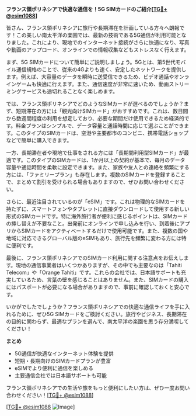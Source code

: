 **フランス領ポリネシアで快適な通信を！5G SIMカードのご紹介[[TG💪+ @esim1088](https://t.me/s/esim1088)]**

皆さん、フランス領ポリネシアに旅行や長期滞在を計画している方々へ朗報です！この美しい南太平洋の楽園では、最新の技術である5G通信が利用可能となりました。これにより、現地でのインターネット接続がさらに快適になり、写真や動画のアップロード、オンラインでの情報収集などもストレスなく行えます。

まず、5G SIMカードについて簡単にご説明しましょう。5Gとは、第5世代モバイル通信規格のことで、従来の4Gよりも速く、安定したネットワークを提供します。例えば、大容量のデータを瞬時に送受信できるため、ビデオ通話やオンラインゲームも快適に行えます。また、通信速度が非常に速いため、動画ストリーミングサービスも途切れることなく楽しめます。

では、フランス領ポリネシアでどのようなSIMカードが選べるのでしょうか？まず、短期滞在の方には「観光向けSIMカード」がおすすめです。これは、数日間から数週間程度の利用を想定しており、必要な期間だけ使用できるため経済的です。料金プランはシンプルで、データ容量と通話時間に応じて選ぶことができます。このタイプのSIMカードは、空港や主要都市のコンビニ、携帯電話ショップなどで簡単に購入できます。

一方、長期滞在者や現地で仕事をされる方には「長期間利用型SIMカード」が最適です。このタイプのSIMカードは、1か月以上の契約が基本で、毎月のデータ容量や通話時間を柔軟に設定できます。また、家族や友人との連絡を頻繁にする方には、「ファミリープラン」も存在します。複数のSIMカードを登録することで、まとめて割引を受けられる場合もありますので、ぜひお問い合わせください。

さらに、最近注目されているのが「eSIM」です。これは物理的なSIMカードを持たずに、スマートフォンやタブレットに直接ダウンロードして使用する新しい形式のSIMカードです。特に海外旅行者が便利に感じるポイントは、SIMカードの挿し替えが不要なこと。出発前にオンラインで申し込みを行い、到着後にアプリからSIMカードをアクティベートするだけで使用可能です。また、複数の国や地域に対応できるグローバル版のeSIMもあり、旅行先を頻繁に変わる方には特に便利です。

最後に、フランス領ポリネシアでのSIMカード利用に関する注意点をお伝えします。現地の通信事業者はいくつかありますが、その中でも主要なのは「Tahiti Telecom」や「Orange Tahiti」です。これらの会社では、日本語サポートも充実しているため、言葉の壁を感じることはありません。また、SIMカードの購入にはパスポートが必要になる場合がありますので、事前に確認しておくと安心です。

いかがでしたでしょうか？フランス領ポリネシアでの快適な通信ライフを手に入れるために、ぜひ5G SIMカードをご検討ください。旅行やビジネス、長期滞在の目的に関わらず、最適なプランを選んで、南太平洋の楽園を思う存分満喫してください！

**まとめ**
- 5G通信が快適なインターネット体験を提供
- 短期・長期向けのSIMカードプランが豊富
- eSIMでより便利に通信を楽しめる
- 主要通信会社では日本語サポートも可能

フランス領ポリネシアでの生活や旅をもっと便利にしたい方は、ぜひ一度お問い合わせください！[[TG💪+ @esim1088](https://t.me/s/esim1088)]

[[TG💪+ @esim1088](https://t.me/s/esim1088) ![Image](https://i.postimg.cc/Y0z9fWf4/image.png)]